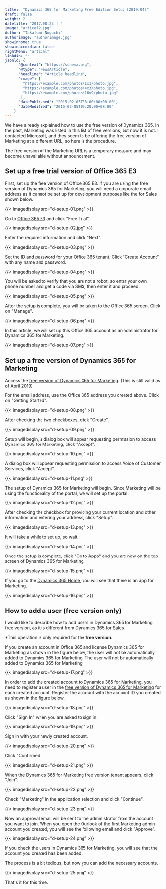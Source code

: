```yaml
---
title:  "Dynamics 365 for Marketing Free Edition Setup [2019.04]"
draft: false
weight: 2
datetitle: "2017.08.23 | "
image: "artical2.jpg"
Author: "Takafumi Noguchi"
authorimage: "authorimage.jpg"
showinhome: true
showinaccordian: false
rightMenu: "artical"
linkdin: ""
jsonld: {
      "@context": "https://schema.org",
      "@type": "NewsArticle",
      "headline": "Article headline",
      "image": [
        "https://example.com/photos/1x1/photo.jpg",
        "https://example.com/photos/4x3/photo.jpg",
        "https://example.com/photos/16x9/photo.jpg"
       ],
      "datePublished": "2015-02-05T08:00:00+08:00",
      "dateModified": "2015-02-05T09:20:00+08:00"
    }
---
```

<!-- Intro  -->
We have already explained how to use the free version of Dynamics 365. In the past, Marketing was listed in this list of free versions, but now it is not. I contacted Microsoft, and they seem to be offering the free version of Marketing at a different URL, so here is the procedure.

The free version of the Marketing URL is a temporary measure and may become unavailable without announcement.


## Set up a free trial version of Office 365 E3
First, set up the free version of Office 365 E3. if you are using the free version of Dynamics 365 for Marketing, you will need a corporate email address as it cannot be set up for development purposes like the for Sales shown below.
<!-- Image= d-setup-01.png -->
{{< imagedisplay src="d-setup-01.png" >}}


Go to [Office 365 E3](https://www.microsoft.com/ja-jp/microsoft-365/enterprise/office-365-e3) and click "Free Trial".
<!-- Image= d-setup-02.jpg -->
{{< imagedisplay src="d-setup-02.jpg" >}}

Enter the required information and click "Next".
<!-- Image= d-setup-03.png -->
{{< imagedisplay src="d-setup-03.png" >}}


Set the ID and password for your Office 365 tenant. Click "Create Account" with any name and password.
<!-- Image= d-setup-04.png -->
{{< imagedisplay src="d-setup-04.png" >}}


You will be asked to verify that you are not a robot, so enter your own phone number and get a code via SMS, then enter it and proceed.
<!-- Image= d-setup-05.png -->
{{< imagedisplay src="d-setup-05.png" >}}


After the setup is complete, you will be taken to the Office 365 screen. Click on "Manage".
<!-- Image= d-setup-06.png -->
{{< imagedisplay src="d-setup-06.png" >}}


In this article, we will set up this Office 365 account as an administrator for Dynamics 365 for Marketing.
<!-- Image= d-setup-07.png -->
{{< imagedisplay src="d-setup-07.png" >}}


## Set up a free version of Dynamics 365 for Marketing
Access the [free version of Dynamics 365 for Marketing](https://trials.dynamics.com/Dynamics365/marketing). (This is still valid as of April 2019)

For the email address, use the Office 365 address you created above. Click on "Getting Started".
<!-- Image= d-setup-08.png -->
{{< imagedisplay src="d-setup-08.png" >}}


After checking the two checkboxes, click "Create".
<!-- Image= d-setup-09.png -->
{{< imagedisplay src="d-setup-09.png" >}}


Setup will begin, a dialog box will appear requesting permission to access Dynamics 365 for Marketing, click "Accept".
<!-- Image= d-setup-10.png -->
{{< imagedisplay src="d-setup-10.png" >}}


A dialog box will appear requesting permission to access Voice of Customer Services, click "Accept".
<!-- Image= d-setup-11.png -->
{{< imagedisplay src="d-setup-11.png" >}}

The setup of Dynamics 365 for Marketing will begin.
Since Marketing will be using the functionality of the portal, we will set up the portal.
<!-- Image= d-setup-12.png -->
{{< imagedisplay src="d-setup-12.png" >}}


After checking the checkbox for providing your current location and other information and entering your address, click "Setup".
<!-- Image= d-setup-13.png -->
{{< imagedisplay src="d-setup-13.png" >}}

It will take a while to set up, so wait.
<!-- Image= d-setup-14.png -->
{{< imagedisplay src="d-setup-14.png" >}}


Once the setup is complete, click "Go to Apps" and you are now on the top screen of Dynamics 365 for Marketing.
<!-- Image= d-setup-15.png -->
{{< imagedisplay src="d-setup-15.png" >}}


If you go to the [Dynamics 365 Home](https://home.dynamics.com/), you will see that there is an app for Marketing.
<!-- Image= d-setup-16.png -->
{{< imagedisplay src="d-setup-16.png" >}}


## How to add a user (free version only)
I would like to describe how to add users in Dynamics 365 for Marketing free version, as it is different from Dynamics 365 for Sales.

*This operation is only required for the **free version**.

If you create an account in Office 365 and license Dynamics 365 for Marketing as shown in the figure below, the user will not be automatically added to Dynamics 365 for Marketing.
The user will not be automatically added to Dynamics 365 for Marketing.
<!-- Image= d-setup-17.png -->
{{< imagedisplay src="d-setup-17.png" >}}


In order to add the created account to Dynamics 365 for Marketing, you need to register a user in the [free version of Dynamics 365 for Marketing](https://trials.dynamics.com/Dynamics365/marketing) for each created account. Register the account with the account ID you created as shown in the figure below.
<!-- Image= d-setup-18.png -->
{{< imagedisplay src="d-setup-18.png" >}}


Click "Sign In" when you are asked to sign in.
<!-- Image= d-setup-19.png -->
{{< imagedisplay src="d-setup-19.png" >}}


Sign in with your newly created account.
<!-- Image= d-setup-20.png -->
{{< imagedisplay src="d-setup-20.png" >}}

Click "Confirmed.
<!-- Image= d-setup-21.png -->
{{< imagedisplay src="d-setup-21.png" >}}


When the Dynamics 365 for Marketing free version tenant appears, click "Join".
<!-- Image= d-setup-22.png -->
{{< imagedisplay src="d-setup-22.png" >}}


Check "Marketing" in the application selection and click "Continue".
<!-- Image= d-setup-23.png -->
{{< imagedisplay src="d-setup-23.png" >}}


Now an approval email will be sent to the administrator from the account you want to join. When you open the Ourlook of the first Marketing admin account you created, you will see the following email and click "Approve".
<!-- Image= d-setup-24.png -->
{{< imagedisplay src="d-setup-24.png" >}}

If you check the users in Dynamics 365 for Marketing, you will see that the account you created has been added.

The process is a bit tedious, but now you can add the necessary accounts.
<!-- Image= d-setup-25.png -->
{{< imagedisplay src="d-setup-25.png" >}}


That's it for this time.     
&nbsp;